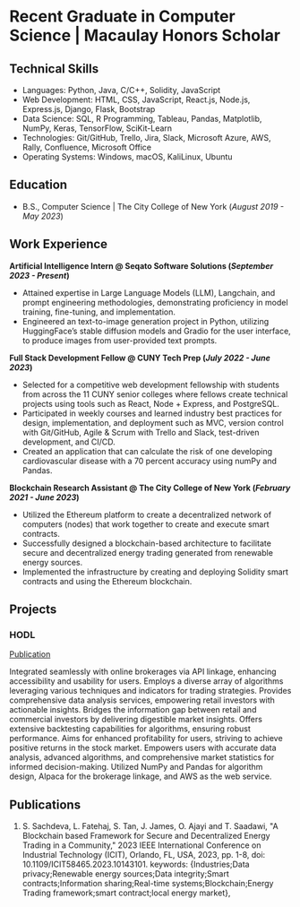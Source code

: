 
# Recent Graduate in Computer Science | Macaulay Honors Scholar 

## Technical Skills
- Languages: Python, Java, C/C++, Solidity, JavaScript
- Web Development: HTML, CSS, JavaScript, React.js, Node.js, Express.js, Django, Flask, Bootstrap
- Data Science: SQL, R Programming, Tableau, Pandas, Matplotlib, NumPy, Keras, TensorFlow, SciKit-Learn
- Technologies: Git/GitHub, Trello, Jira, Slack, Microsoft Azure, AWS, Rally, Confluence, Microsoft Office
- Operating Systems: Windows, macOS, KaliLinux, Ubuntu

## Education        		
- B.S., Computer Science | The City College of New York (_August 2019 - May 2023_)

## Work Experience
**Artificial Intelligence Intern @ Seqato Software Solutions (_September 2023 - Present_)**
- Attained expertise in Large Language Models (LLM), Langchain, and prompt engineering methodologies, demonstrating
proficiency in model training, fine-tuning, and implementation.
- Engineered an text-to-image generation project in Python, utilizing HuggingFace’s stable diffusion models and Gradio for the
user interface, to produce images from user-provided text prompts.

**Full Stack Development Fellow @ CUNY Tech Prep (_July 2022 - June 2023_)**
- Selected for a competitive web development fellowship with students from across the 11 CUNY senior colleges where fellows
create technical projects using tools such as React, Node + Express, and PostgreSQL.
- Participated in weekly courses and learned industry best practices for design, implementation, and deployment such as MVC,
version control with Git/GitHub, Agile & Scrum with Trello and Slack, test-driven development, and CI/CD.
- Created an application that can calculate the risk of one developing cardiovascular disease with a 70 percent accuracy using numPy and Pandas.

**Blockchain Research Assistant @ The City College of New York (_February 2021 - June 2023_)**
- Utilized the Ethereum platform to create a decentralized network of computers (nodes) that work together to create and
execute smart contracts.
- Successfully designed a blockchain-based architecture to facilitate secure and decentralized energy trading generated from
renewable energy sources.
- Implemented the infrastructure by creating and deploying Solidity smart contracts and using the Ethereum blockchain.

## Projects
### HODL
[Publication](https://www.mdpi.com/1424-8220/22/8/3048)

Integrated seamlessly with online brokerages via API linkage, enhancing accessibility and usability for users. Employs a diverse array of algorithms leveraging various techniques and indicators for trading strategies. Provides comprehensive data analysis services, empowering retail investors with actionable insights. Bridges the information gap between retail and commercial investors by delivering digestible market insights. Offers extensive backtesting capabilities for algorithms, ensuring robust performance. Aims for enhanced profitability for users, striving to achieve positive returns in the stock market. Empowers users with accurate data analysis, advanced algorithms, and comprehensive market statistics for informed decision-making. Utilized NumPy and Pandas for algorithm design, Alpaca for the brokerage linkage, and AWS as the web service.



## Publications
1. S. Sachdeva, L. Fatehaj, S. Tan, J. James, O. Ajayi and T. Saadawi, "A Blockchain based Framework for Secure and Decentralized Energy Trading in a Community," 2023 IEEE International Conference on Industrial Technology (ICIT), Orlando, FL, USA, 2023, pp. 1-8, doi: 10.1109/ICIT58465.2023.10143101. keywords: {Industries;Data privacy;Renewable energy sources;Data integrity;Smart contracts;Information sharing;Real-time systems;Blockchain;Energy Trading framework;smart contract;local energy market},

